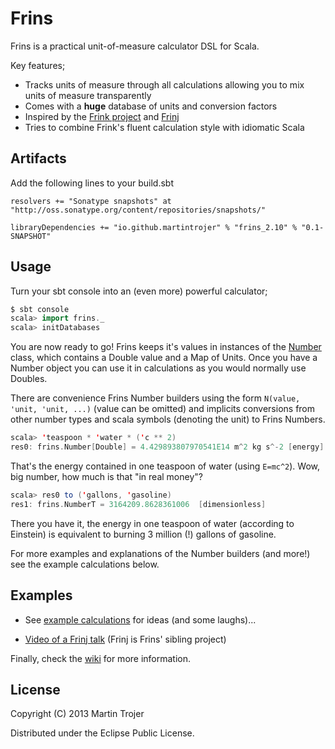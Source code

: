 # Frins

Frins is a practical unit-of-measure calculator DSL for Scala.

Key features;

* Tracks units of measure through all calculations allowing you to mix units of measure transparently
* Comes with a **huge** database of units and conversion factors
* Inspired by the [Frink project](http://futureboy.us/frinkdocs/) and [Frinj](https://github.com/martintrojer/frinj)
* Tries to combine Frink's fluent calculation style with idiomatic Scala

## Artifacts

Add the following lines to your build.sbt

```
resolvers += "Sonatype snapshots" at "http://oss.sonatype.org/content/repositories/snapshots/"

libraryDependencies += "io.github.martintrojer" % "frins_2.10" % "0.1-SNAPSHOT"
```

## Usage

Turn your sbt console into an (even more) powerful calculator;

```scala
$ sbt console
scala> import frins._
scala> initDatabases
```

You are now ready to go! Frins keeps it's values in instances of the [Number](https://github.com/martintrojer/frins/blob/master/src/main/scala/frins/Number.scala) class, which contains a Double value and a Map of Units. Once you have a Number object you can use it in calculations as you would normally use Doubles.

There are convenience Frins Number builders using the form `N(value, 'unit, 'unit, ...)` (value can be omitted) and implicits conversions from other number types and scala symbols (denoting the unit) to Frins Numbers.

```scala
scala> 'teaspoon * 'water * ('c ** 2)
res0: frins.Number[Double] = 4.429893807970541E14 m^2 kg s^-2 [energy]
```

That's the energy contained in one teaspoon of water (using `E=mc^2`). Wow, big number, how much is that "in real money"?

```scala
scala> res0 to ('gallons, 'gasoline)
res1: frins.NumberT = 3164209.8628361006  [dimensionless]
```

There you have it, the energy in one teaspoon of water (according to Einstein) is equivalent to burning 3 million (!) gallons of gasoline.

For more examples and explanations of the Number builders (and more!) see the example calculations below.

## Examples

* See [example calculations](https://github.com/martintrojer/frins/blob/master/src/main/scala/frins/ExampleCalculations.scala) for ideas (and some laughs)...

* [Video of a Frinj talk](http://skillsmatter.com/podcast/home/frinj-having-fun-with-units-3861) (Frinj is Frins' sibling project)

Finally, check the [wiki](https://github.com/martintrojer/frins/wiki) for more information.

## License

Copyright (C) 2013 Martin Trojer

Distributed under the Eclipse Public License.
